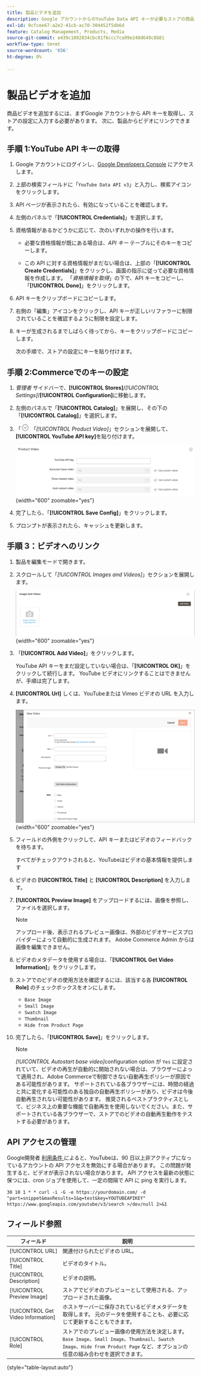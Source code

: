 ```yaml
---
title: 製品ビデオを追加
description: Google アカウントからのYouTube Data API キーが必要なストアの商品ビデオを設定し、商品のビデオリンクを追加する方法を説明します。
exl-id: 0cfcee67-a2e2-41cb-ac70-304452f5db6d
feature: Catalog Management, Products, Media
source-git-commit: e439c1082834cbc81f6ccc7ca99e240d649c8b81
workflow-type: tm+mt
source-wordcount: '656'
ht-degree: 0%

---
```


# 製品ビデオを追加

商品ビデオを追加するには、まずGoogle アカウントから API キーを取得し、ストアの設定に入力する必要があります。 次に、製品からビデオにリンクできます。

## 手順 1:YouTube API キーの取得

1. Google アカウントにログインし、[Google Developers Console][1] にアクセスします。

1. 上部の検索フィールドに「`YouTube Data API v3`」と入力し、検索アイコンをクリックします。

1. API ページが表示されたら、有効になっていることを確認します。

1. 左側のパネルで「**[!UICONTROL Credentials]**」を選択します。

1. 資格情報があるかどうかに応じて、次のいずれかの操作を行います。

   - 必要な資格情報が既にある場合は、_API キー_ テーブルにそのキーをコピーします。

   - この API に対する資格情報がまだない場合は、上部の「**[!UICONTROL Create Credentials]**」をクリックし、画面の指示に従って必要な資格情報を作成します。 「_資格情報を取得_」の下で、API キーをコピーし、「**[!UICONTROL Done]**」をクリックします。

1. API キーをクリップボードにコピーします。

1. 右側の「編集」アイコンをクリックし、API キーが正しいリファラーに制限されていることを確認するように制限を設定します。

1. キーが生成されるまでしばらく待ってから、キーをクリップボードにコピーします。

   次の手順で、ストアの設定にキーを貼り付けます。

## 手順 2:Commerceでのキーの設定

1. _管理者_ サイドバーで、**[!UICONTROL Stores]**/_[!UICONTROL Settings]_/**[!UICONTROL Configuration]**&#x200B;に移動します。

1. 左側のパネルで「**[!UICONTROL Catalog]**」を展開し、その下の「**[!UICONTROL Catalog]**」を選択します。

1. 「![ 展開セレクター ](../assets/icon-display-expand.png) 「_[!UICONTROL Product Video]_」セクションを展開して、**[!UICONTROL YouTube API key]**&#x200B;を貼り付けます。

   ![ 製品ビデオ設定 ](../configuration-reference/catalog/assets/catalog-product-video.png){width="600" zoomable="yes"}

1. 完了したら、「**[!UICONTROL Save Config]**」をクリックします。

1. プロンプトが表示されたら、キャッシュを更新します。

## 手順 3：ビデオへのリンク

1. 製品を編集モードで開きます。

1. スクロールして「_[!UICONTROL Images and Videos]_」セクションを展開します。

   ![ 画像とビデオ ](./assets/product-simple-images-videos.png){width="600" zoomable="yes"}

1. 「**[!UICONTROL Add Video]**」をクリックします。

   YouTube API キーをまだ設定していない場合は、「**[!UICONTROL OK]**」をクリックして続行します。 YouTube ビデオにリンクすることはできませんが、手順は完了します。

1. **[!UICONTROL Url]** しくは、YouTubeまたは Vimeo ビデオの URL を入力します。

   ![ 製品の新しいビデオ ](./assets/product-video-add.png){width="600" zoomable="yes"}

1. フィールドの外側をクリックして、API キーまたはビデオのフィードバックを待ちます。

   すべてがチェックアウトされると、YouTubeはビデオの基本情報を提供します

1. ビデオの **[!UICONTROL Title]** と **[!UICONTROL Description]** を入力します。

1. **[!UICONTROL Preview Image]** をアップロードするには、画像を参照し、ファイルを選択します。

   >[!NOTE]
   >
   >アップロード後、表示されるプレビュー画像は、外部のビデオサービスプロバイダーによって自動的に生成されます。 Adobe Commerce Admin からは画像を編集できません。

1. ビデオのメタデータを使用する場合は、「**[!UICONTROL Get Video Information]**」をクリックします。

1. ストアでのビデオの使用方法を確認するには、該当する各 **[!UICONTROL Role]** のチェックボックスをオンにします。

   - `Base Image`
   - `Small Image`
   - `Swatch Image`
   - `Thumbnail`
   - `Hide from Product Page`

1. 完了したら、「**[!UICONTROL Save]**」をクリックします。

   >[!NOTE]
   >
   >_[!UICONTROL Autostart base video]_&#x200B;configuration option が `Yes` に設定されていて、ビデオの再生が自動的に開始されない場合は、ブラウザーによって適用され、Adobe Commerceで制御できない自動再生ポリシーが原因である可能性があります。 サポートされている各ブラウザーには、時間の経過と共に変化する可能性のある独自の自動再生ポリシーがあり、ビデオは今後自動再生されない可能性があります。 推奨されるベストプラクティスとして、ビジネス上の重要な機能で自動再生を使用しないでください。また、サポートされている各ブラウザーで、ストアでのビデオの自動再生動作をテストする必要があります。

## API アクセスの管理

Google開発者 [ 利用条件 ] によると、YouTubeは、90 日以上非アクティブになっているアカウントの API アクセスを無効にする場合があります。 この問題が発生すると、ビデオが表示されない場合があります。 API アクセスを最新の状態に保つには、cron ジョブを使用して、一定の間隔で API に ping を実行します。

```code
30 10 1 * * curl -i -G -e https://yourdomain.com/ -d "part=snippet&maxResults=1&q=test&key=YOUTUBEAPIKEY" https://www.googleapis.com/youtube/v3/search >/dev/null 2>&1
```

## フィールド参照

| フィールド | 説明 |
|--- |--- |
| [!UICONTROL URL] | 関連付けられたビデオの URL。 |
| [!UICONTROL Title] | ビデオのタイトル。 |
| [!UICONTROL Description] | ビデオの説明。 |
| [!UICONTROL Preview Image] | ストアでビデオのプレビューとして使用される、アップロードされた画像。 |
| [!UICONTROL Get Video Information] | ホストサーバーに保存されているビデオメタデータを取得します。 元のデータを使用することも、必要に応じて更新することもできます。 |
| [!UICONTROL Role] | ストアでのプレビュー画像の使用方法を決定します。 `Base Image`、`Small Image`、`Thumbnail`、`Swatch Image`、`Hide from Product Page` など、オプションの任意の組み合わせを選択できます。 |

{style="table-layout:auto"}

[1]: https://console.developers.google.com/
[利用条件]: https://developers.google.com/youtube/terms/developer-policies#d.-accessing-youtube-api-services
